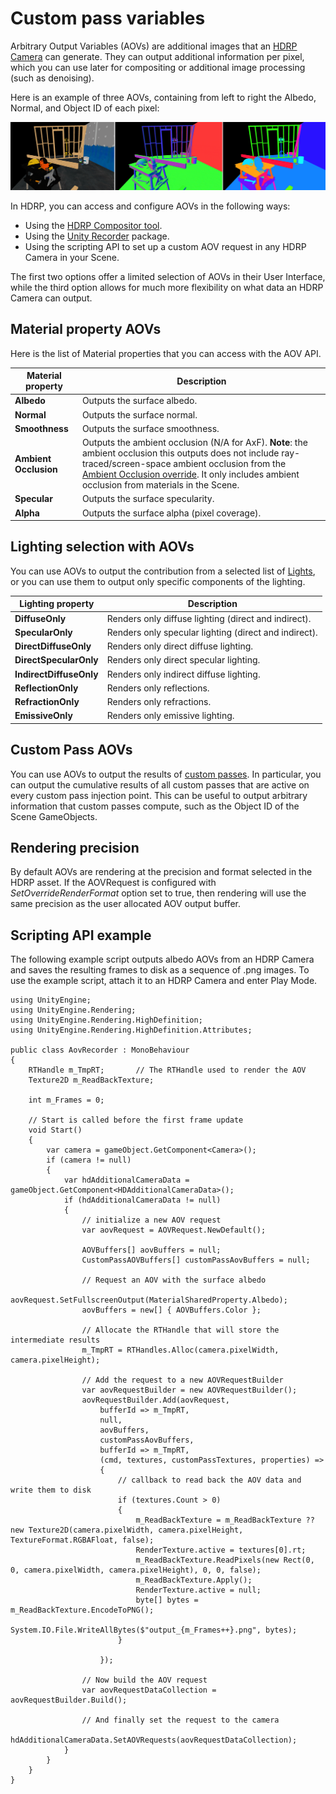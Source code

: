 # Custom pass variables

Arbitrary Output Variables (AOVs) are additional images that an [HDRP Camera](hdrp-camera-component-reference.md) can generate. They can output additional information per pixel, which you can use later for compositing or additional image processing (such as denoising).

Here is an example of three AOVs, containing from left to right the Albedo, Normal, and Object ID of each pixel:

![](Images/aov_example.png)

In HDRP, you can access and configure AOVs in the following ways:
- Using the [HDRP Compositor tool](graphics-compositor.md).
- Using the [Unity Recorder](https://docs.unity3d.com/Packages/com.unity.recorder@latest/index.html) package.
- Using the scripting API to set up a custom AOV request in any HDRP Camera in your Scene.

The first two options offer a limited selection of AOVs in their User Interface, while the third option allows for much more flexibility on what data an HDRP Camera can output.

## Material property AOVs
Here is the list of Material properties that you can access with the AOV API.

| Material property | Description               |
|-------------------|---------------------------|
| **Albedo**        | Outputs the surface albedo. |
| **Normal**        | Outputs the surface normal. |
| **Smoothness**    | Outputs the surface smoothness. |
| **Ambient Occlusion** | Outputs the ambient occlusion (N/A for AxF). **Note**: the ambient occlusion this outputs does not include ray-traced/screen-space ambient occlusion from the [Ambient Occlusion override](Override-Ambient-Occlusion.md). It only includes ambient occlusion from materials in the Scene. |
| **Specular**      | Outputs the surface specularity. |
| **Alpha**         | Outputs the surface alpha (pixel coverage). |

## Lighting selection with AOVs
You can use AOVs to output the contribution from a selected list of [Lights](Light-Component.md), or you can use them to output only specific components of the lighting.

| Lighting property | Description               |
|-------------------|---------------------------|
| **DiffuseOnly**    | Renders only diffuse lighting (direct and indirect). |
| **SpecularOnly**   | Renders only specular lighting (direct and indirect). |
| **DirectDiffuseOnly** | Renders only direct diffuse lighting. |
| **DirectSpecularOnly** | Renders only direct specular lighting. |
| **IndirectDiffuseOnly** | Renders only indirect diffuse lighting. |
| **ReflectionOnly** | Renders only reflections. |
| **RefractionOnly** | Renders only refractions. |
| **EmissiveOnly** | Renders only emissive lighting. |

## Custom Pass AOVs
You can use AOVs to output the results of [custom passes](Custom-Pass.md). In particular, you can output the cumulative results of all custom passes that are active on every custom pass injection point. This can be useful to output arbitrary information that custom passes compute, such as the Object ID of the Scene GameObjects.

## Rendering precision
By default AOVs are rendering at the precision and format selected in the HDRP asset. If the  AOVRequest is configured with *SetOverrideRenderFormat* option set to true, then rendering will use the same precision as the user allocated AOV output buffer.

## Scripting API example
The following example script outputs albedo AOVs from an HDRP Camera and saves the resulting frames to disk as a sequence of .png images. To use the example script, attach it to an HDRP Camera and enter Play Mode.
```
using UnityEngine;
using UnityEngine.Rendering;
using UnityEngine.Rendering.HighDefinition;
using UnityEngine.Rendering.HighDefinition.Attributes;

public class AovRecorder : MonoBehaviour
{
    RTHandle m_TmpRT;       // The RTHandle used to render the AOV
    Texture2D m_ReadBackTexture;

    int m_Frames = 0;

    // Start is called before the first frame update
    void Start()
    {
        var camera = gameObject.GetComponent<Camera>();
        if (camera != null)
        {
            var hdAdditionalCameraData = gameObject.GetComponent<HDAdditionalCameraData>();
            if (hdAdditionalCameraData != null)
            {
                // initialize a new AOV request
                var aovRequest = AOVRequest.NewDefault();

                AOVBuffers[] aovBuffers = null;
                CustomPassAOVBuffers[] customPassAovBuffers = null;

                // Request an AOV with the surface albedo
                aovRequest.SetFullscreenOutput(MaterialSharedProperty.Albedo);
                aovBuffers = new[] { AOVBuffers.Color };

                // Allocate the RTHandle that will store the intermediate results
                m_TmpRT = RTHandles.Alloc(camera.pixelWidth, camera.pixelHeight);

                // Add the request to a new AOVRequestBuilder
                var aovRequestBuilder = new AOVRequestBuilder();
                aovRequestBuilder.Add(aovRequest,
                    bufferId => m_TmpRT,
                    null,
                    aovBuffers,
                    customPassAovBuffers,
                    bufferId => m_TmpRT,
                    (cmd, textures, customPassTextures, properties) =>
                    {
                        // callback to read back the AOV data and write them to disk
                        if (textures.Count > 0)
                        {
                            m_ReadBackTexture = m_ReadBackTexture ?? new Texture2D(camera.pixelWidth, camera.pixelHeight, TextureFormat.RGBAFloat, false);
                            RenderTexture.active = textures[0].rt;
                            m_ReadBackTexture.ReadPixels(new Rect(0, 0, camera.pixelWidth, camera.pixelHeight), 0, 0, false);
                            m_ReadBackTexture.Apply();
                            RenderTexture.active = null;
                            byte[] bytes = m_ReadBackTexture.EncodeToPNG();
                            System.IO.File.WriteAllBytes($"output_{m_Frames++}.png", bytes);
                        }

                    });

                // Now build the AOV request
                var aovRequestDataCollection = aovRequestBuilder.Build();

                // And finally set the request to the camera
                hdAdditionalCameraData.SetAOVRequests(aovRequestDataCollection);
            }
        }
    }
}

```
